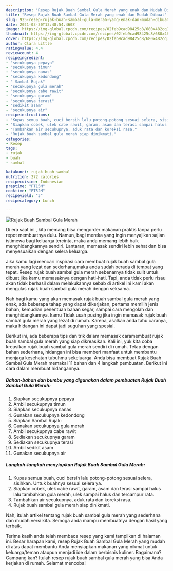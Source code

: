 ```yaml
---
description: "Resep Rujak Buah Sambal Gula Merah yang enak dan Mudah Dibuat"
title: "Resep Rujak Buah Sambal Gula Merah yang enak dan Mudah Dibuat"
slug: 925-resep-rujak-buah-sambal-gula-merah-yang-enak-dan-mudah-dibuat
date: 2021-03-30T13:48:54.460Z
image: https://img-global.cpcdn.com/recipes/02feb9cad98425c8/680x482cq70/rujak-buah-sambal-gula-merah-foto-resep-utama.jpg
thumbnail: https://img-global.cpcdn.com/recipes/02feb9cad98425c8/680x482cq70/rujak-buah-sambal-gula-merah-foto-resep-utama.jpg
cover: https://img-global.cpcdn.com/recipes/02feb9cad98425c8/680x482cq70/rujak-buah-sambal-gula-merah-foto-resep-utama.jpg
author: Clara Little
ratingvalue: 4.4
reviewcount: 4
recipeingredient:
- "secukupnya pepaya"
- "secukupnya timun"
- "secukupnya nanas"
- "secukupnya kedondong"
- " Sambal Rujak"
- "secukupnya gula merah"
- "secukupnya cabe rawit"
- "secukupnya garam"
- "secukupnya terasi"
- "sedikit asam"
- "secukupnya air"
recipeinstructions:
- "Kupas semua buah, cuci bersih lalu potong-potong sesuai selera, sisihkan. Untuk buahnya sesuai selera ya."
- "Siapkan cobek, ulek cabe rawit, garam, asam dan terasi sampai halus lalu tambahkan gula merah, ulek sampai halus dan tercampur rata."
- "Tambahkan air secukupnya, aduk rata dan koreksi rasa."
- "Rujak buah sambal gula merah siap dinikmati."
categories:
- Resep
tags:
- rujak
- buah
- sambal

katakunci: rujak buah sambal 
nutrition: 272 calories
recipecuisine: Indonesian
preptime: "PT15M"
cooktime: "PT52M"
recipeyield: "3"
recipecategory: Lunch

---
```



![Rujak Buah Sambal Gula Merah](https://img-global.cpcdn.com/recipes/02feb9cad98425c8/680x482cq70/rujak-buah-sambal-gula-merah-foto-resep-utama.jpg)

Di era  saat ini , kita memang bisa mengorder makanan praktis tanpa perlu repot membuatnya dulu. Namun, bagi mereka yang ingin menyajikan sajian istimewa bagi keluarga tercinta, maka anda memang lebih baik menghidangkannya sendiri. Lantaran, memasak sendiri lebih sehat dan bisa menyesuaikan dengan selera keluarga.

Jika kamu lagi mencari inspirasi cara membuat rujak buah sambal gula merah yang lezat dan sederhana,maka anda sudah berada di tempat yang tepat. Resep rujak buah sambal gula merah  sebenarnya tidak sulit untuk dibuat jika kamu memasaknya dengan hati-hati. Tapi, anda tidak perlu risau akan tidak berhasil dalam melakukannya 
sebab di artikel ini kami akan mengulas rujak buah sambal gula merah dengan seksama.  



Nah bagi kamu yang akan memasak rujak buah sambal gula merah yang enak, ada beberapa tahap yang dapat dikerjakan, pertama memilih jenis bahan, kemudian penentuan bahan segar, sampai cara mengolah dan menghidangkannya. kamu Tidak usah pusing jika ingin memasak rujak buah sambal gula merah yang lezat di rumah. Karena, asalkan anda  tahu caranya, maka hidangan ini dapat jadi suguhan yang spesial.

Berikut ini, ada beberapa tips dan trik dalam memasak caramembuat rujak buah sambal gula merah yang siap dikreasikan. Kali ini, yuk kita coba kreasikan rujak buah sambal gula merah sendiri di rumah. Tetap dengan bahan sederhana, hidangan ini bisa memberi manfaat untuk membantu menjaga kesehatan tubuhmu sekeluarga. Anda bisa membuat Rujak Buah Sambal Gula Merah memakai 11 bahan dan 4 langkah pembuatan. Berikut ini cara dalam membuat hidangannya.

<!--inarticleads1-->

##### Bahan-bahan dan bumbu yang digunakan dalam pembuatan Rujak Buah Sambal Gula Merah:

1. Siapkan secukupnya pepaya
1. Ambil secukupnya timun
1. Siapkan secukupnya nanas
1. Gunakan secukupnya kedondong
1. Siapkan  Sambal Rujak:
1. Gunakan secukupnya gula merah
1. Ambil secukupnya cabe rawit
1. Sediakan secukupnya garam
1. Sediakan secukupnya terasi
1. Ambil sedikit asam
1. Gunakan secukupnya air




<!--inarticleads2-->

##### Langkah-langkah menyiapkan Rujak Buah Sambal Gula Merah:

1. Kupas semua buah, cuci bersih lalu potong-potong sesuai selera, sisihkan. Untuk buahnya sesuai selera ya.
1. Siapkan cobek, ulek cabe rawit, garam, asam dan terasi sampai halus lalu tambahkan gula merah, ulek sampai halus dan tercampur rata.
1. Tambahkan air secukupnya, aduk rata dan koreksi rasa.
1. Rujak buah sambal gula merah siap dinikmati.




Nah, itulah artikel tentang  rujak buah sambal gula merah  yang sederhana dan mudah versi kita. Semoga anda mampu membuatnya dengan hasil yang terbaik. 

Terima kasih anda telah membaca resep yang kami tampilkan di halaman ini. Besar harapan kami, resep  Rujak Buah Sambal Gula Merah yang mudah di atas dapat membantu Anda menyiapkan makanan yang nikmat untuk keluarga/teman ataupun menjadi ide dalam berbisnis kuliner. Bagaimana? Gampang kan? Itulah resep rujak buah sambal gula merah yang bisa Anda kerjakan di rumah. Selamat mencoba!

